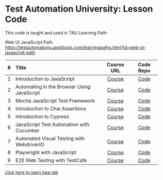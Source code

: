 # Test Automation University: Lesson Code

This code is taught and used in TAU Learning Path: 

Web UI JavaScript Path: https://testautomationu.applitools.com/learningpaths.html?id=web-ui-javascript-path

\# | Title | Course URL | Code Repo
:---:|:---|:---:|:---:
1 | Introduction to JavaScript | [Course][1a] | [Code][1b]
2 | Automating in the Browser Using JavaScript | [Course][2a] | [Code][2b] 
3 | Mocha JavaScript Test Framework | [Course][3a] | [Code][3b] 
4 | Introduction to Chai Assertions | [Course][4a] | [Code][4b]
5 | Introduction to Cypress | [Course][5a] | [Code][5b]
6 | JavaScript Test Automation with Cucumber | [Course][6a] | [Code][6b]
7 | Automated Visual Testing with WebdriverIO | [Course][7a] | [Code][7b]
8 | Playwright with JavaScript | [Course][8a] | [Code][8b]
9 | E2E Web Testing with TestCafe | [Course][9a] | [Code][9b]

[1a]: https://testautomationu.applitools.com/javascript-tutorial/index.html
[1b]: https://github.com/lar-mo/tau-samples/tree/main/intro-to-JS
[2a]: https://testautomationu.applitools.com/automating-in-the-browser-using-javascript/index.html
[2b]: https://github.com/lar-mo/tau-samples/tree/main/Automating-in-the-Browser-Using-JavaScript
[3a]: https://testautomationu.applitools.com/mocha-javascript-tests/index.html
[3b]: https://github.com/lar-mo/tau-samples/tree/main/mocha-js-test-framework
[4a]: https://testautomationu.applitools.com/chai-test-assertions/index.html
[4b]: https://github.com/lar-mo/tau-samples/tree/main/chai-assertions
[5a]: https://testautomationu.applitools.com/cypress-tutorial/index.html
[5b]: https://github.com/lar-mo/tau-samples/tree/main/intro-to-Cypress/todomvc-tests
[6a]: https://testautomationu.applitools.com/cucumber-javascript-tutorial/
[6b]: https://github.com/lar-mo/tau-samples/tree/main/cucumber-with-javascript
[7a]: https://testautomationu.applitools.com/automated-visual-testing-javascript-webdriverio/index.html
[7b]: https://github.com/lar-mo/tau-samples/tree/main/visual-testing-wdio
[8a]: https://testautomationu.applitools.com/js-playwright-tutorial/index.html
[8b]: https://github.com/lar-mo/tau-samples/tree/main/playwright-with-javascript
[9a]: https://testautomationu.applitools.com/testcafe-tutorial/index.html
[9b]: https://github.com/lar-mo/tau-samples/tree/main/e2e-with-testcafe


<a href="https://www.google.com" target="_blank">click here to open new tab</a>
